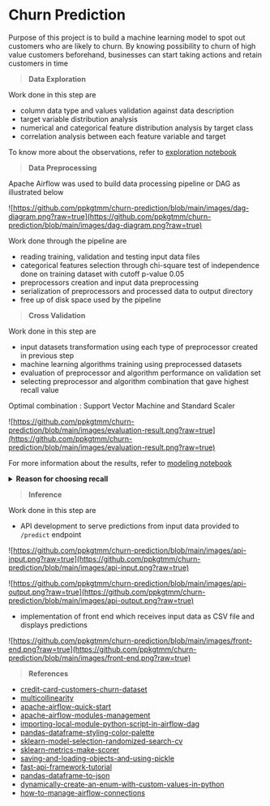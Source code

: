 # Churn Prediction

Purpose of this project is to build a machine learning model to spot out customers who are likely to churn. By knowing possibility to churn of high value customers beforehand, businesses can start taking actions and retain customers in time

> **Data Exploration**


Work done in this step are

- column data type and values validation against data description
- target variable distribution analysis
- numerical and categorical feature distribution analysis by target class
- correlation analysis between each feature variable and target

To know more about the observations, refer to [exploration notebook](https://github.com/ppkgtmm/churn-prediction/blob/main/notebooks/exploration.ipynb) 

> **Data Preprocessing**


Apache Airflow was used to build data processing pipeline or DAG as illustrated below

![https://github.com/ppkgtmm/churn-prediction/blob/main/images/dag-diagram.png?raw=true](https://github.com/ppkgtmm/churn-prediction/blob/main/images/dag-diagram.png?raw=true)

Work done through the pipeline are

- reading training, validation and testing input data files
- categorical features selection through chi-square test of independence done on training dataset with cutoff p-value 0.05
- preprocessors creation and input data preprocessing
- serialization of preprocessors and processed data to output directory
- free up of disk space used by the pipeline

> **Cross Validation**


Work done in this step are

- input datasets transformation using each type of preprocessor created in previous step
- machine learning algorithms training using preprocessed datasets
- evaluation of preprocessor and algorithm performance on validation set
- selecting preprocessor and algorithm combination that gave highest recall value

Optimal combination : Support Vector Machine and Standard Scaler

![https://github.com/ppkgtmm/churn-prediction/blob/main/images/evaluation-result.png?raw=true](https://github.com/ppkgtmm/churn-prediction/blob/main/images/evaluation-result.png?raw=true)

For more information about the results, refer to [modeling notebook](https://github.com/ppkgtmm/hello-hello/blob/main/notebooks/modeling.ipynb)

<details>
<summary><b>Reason for choosing recall</b></summary>
To minimize false negatives i.e. incorrectly predicting customers as not churning
</details>
    

> **Inference**


Work done in this step are

- API development to serve predictions from input data provided to `/predict` endpoint

![https://github.com/ppkgtmm/churn-prediction/blob/main/images/api-input.png?raw=true](https://github.com/ppkgtmm/churn-prediction/blob/main/images/api-input.png?raw=true)

![https://github.com/ppkgtmm/churn-prediction/blob/main/images/api-output.png?raw=true](https://github.com/ppkgtmm/churn-prediction/blob/main/images/api-output.png?raw=true)

- implementation of front end which receives input data as CSV file and displays predictions

![https://github.com/ppkgtmm/churn-prediction/blob/main/images/front-end.png?raw=true](https://github.com/ppkgtmm/churn-prediction/blob/main/images/front-end.png?raw=true)

> **References**

- [credit-card-customers-churn-dataset](https://www.kaggle.com/datasets/sakshigoyal7/credit-card-customers)
- [multicollinearity](https://en.wikipedia.org/wiki/Multicollinearity)
- [apache-airflow-quick-start](https://airflow.apache.org/docs/apache-airflow/stable/start/local.html)
- [apache-airflow-modules-management](https://airflow.apache.org/docs/apache-airflow/stable/modules_management.html)
- [importing-local-module-python-script-in-airflow-dag](https://stackoverflow.com/questions/50150384/importing-local-module-python-script-in-airflow-dag)
- [pandas-dataframe-styling-color-palette](https://pandas.pydata.org/docs/user_guide/style.html)
- [sklearn-model-selection-randomized-search-cv](https://scikit-learn.org/stable/modules/generated/sklearn.model_selection.RandomizedSearchCV.html)
- [sklearn-metrics-make-scorer](https://scikit-learn.org/stable/modules/generated/sklearn.metrics.make_scorer.html)
- [saving-and-loading-objects-and-using-pickle](https://stackoverflow.com/questions/4530611/saving-and-loading-objects-and-using-pickle)
- [fast-api-framework-tutorial](https://fastapi.tiangolo.com/)
- [pandas-dataframe-to-json](https://pandas.pydata.org/docs/reference/api/pandas.DataFrame.to_json.html)
- [dynamically-create-an-enum-with-custom-values-in-python](https://stackoverflow.com/questions/33690064/dynamically-create-an-enum-with-custom-values-in-python)
- [how-to-manage-airflow-connections](https://airflow.apache.org/docs/apache-airflow/2.2.4/howto/connection.html)